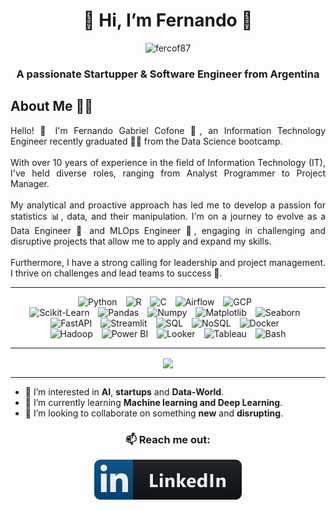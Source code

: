 <h1 align="center">👋 Hi, I’m Fernando 👋</h1>
<p align="center"> <img src="https://komarev.com/ghpvc/?username=fercof87&label=Profile%20views&color=0e75b6&style=flat" alt="fercof87" /> </p>
<h3 align="center">A passionate Startupper & Software Engineer from Argentina</h3>

<h2>About Me 👨‍💻</h2>
<p align="justify">
  Hello! 👋 I'm Fernando Gabriel Cofone 🤵, an Information Technology Engineer recently graduated 👨‍🎓 from the Data Science bootcamp.<br><br>
  With over 10 years of experience in the field of Information Technology (IT), I've held diverse roles, ranging from Analyst Programmer to Project Manager.<br><br>
  My analytical and proactive approach has led me to develop a passion for statistics 📊, data, and their manipulation. I'm on a journey to evolve as a Data Engineer 🔧 and MLOps Engineer 🤖, engaging in challenging and disruptive projects that allow me to apply and expand my skills.<br><br>
  Furthermore, I have a strong calling for leadership and project management. I thrive on challenges and lead teams to success 🌟. <br>
</p>

<hr />
<div align="center" style="margin-bottom: 10px">
  <img src="https://img.shields.io/badge/Python-3776AB?logo=python&logoColor=white" alt="Python" style="max-width: 100%; margin-right: 10px;">
  <img src="https://img.shields.io/badge/R-276DC3?logo=r&logoColor=white" alt="R" style="max-width: 100%; margin-right: 10px;">
  <img src="https://img.shields.io/badge/C-A8B9CC?logo=c&logoColor=white" alt="C" style="max-width: 100%; margin-right: 10px;">
  <img src="https://img.shields.io/badge/Airflow-017CEE?logo=apache-airflow&logoColor=white" alt="Airflow" style="max-width: 100%; margin-right: 10px;">
  <img src="https://img.shields.io/badge/GCP-4285F4?logo=google-cloud&logoColor=white" alt="GCP" style="max-width: 100%; margin-right: 10px;">
  <br>
  <img src="https://img.shields.io/badge/Scikit_Learn-F7931E?logo=scikit-learn&logoColor=white" alt="Scikit-Learn" style="max-width: 100%; margin-right: 10px;">
  <img src="https://img.shields.io/badge/Pandas-150458?logo=pandas&logoColor=white" alt="Pandas" style="max-width: 100%; margin-right: 10px;">
  <img src="https://img.shields.io/badge/Numpy-013243?logo=numpy&logoColor=white" alt="Numpy" style="max-width: 100%; margin-right: 10px;">
  <img src="https://img.shields.io/badge/Matplotlib-3776AB?logo=python&logoColor=white" alt="Matplotlib" style="max-width: 100%; margin-right: 10px;">
  <img src="https://img.shields.io/badge/Seaborn-3776AB?logo=python&logoColor=white" alt="Seaborn" style="max-width: 100%; margin-right: 10px;">
  <br>
  <img src="https://img.shields.io/badge/FastAPI-009688?logo=fastapi&logoColor=white" alt="FastAPI" style="max-width: 100%; margin-right: 10px;">
  <img src="https://img.shields.io/badge/Streamlit-FF4B4B?logo=streamlit&logoColor=white" alt="Streamlit" style="max-width: 100%; margin-right: 10px;">
  <img src="https://img.shields.io/badge/SQL-4479A1?logo=sql&logoColor=white" alt="SQL" style="max-width: 100%; margin-right: 10px;">
  <img src="https://img.shields.io/badge/NoSQL-4DB33D?logo=mongodb&logoColor=white" alt="NoSQL" style="max-width: 100%; margin-right: 10px;">
  <img src="https://img.shields.io/badge/Docker-2496ED?logo=docker&logoColor=white" alt="Docker" style="max-width: 100%; margin-right: 10px;">
  <br>
  <img src="https://img.shields.io/badge/Hadoop-FC6526?logo=apache-hadoop&logoColor=white" alt="Hadoop" style="max-width: 100%; margin-right: 10px;">
  <img src="https://img.shields.io/badge/Power_BI-F2C811?logo=power-bi&logoColor=white" alt="Power BI" style="max-width: 100%; margin-right: 10px;">
  <img src="https://img.shields.io/badge/Looker-0051AB?logo=looker&logoColor=white" alt="Looker" style="max-width: 100%; margin-right: 10px;">
  <img src="https://img.shields.io/badge/Tableau-E97627?logo=tableau&logoColor=white" alt="Tableau" style="max-width: 100%; margin-right: 10px;">
  <img src="https://img.shields.io/badge/Bash-4EAA25?logo=gnu-bash&logoColor=white" alt="Bash" style="max-width: 100%;">
</div>
<hr />

<div align="center">
  <a href="https://github.com/fercof87/github-readme-stats">
      <img height=200 align="center" src="https://github-readme-stats.vercel.app/api?username=fercof87&theme=tokyonight" />
  </a>
</div>

<hr />

- 👀 I’m interested in **AI**, **startups** and **Data-World**.
- 🤖 I’m currently learning **Machine learning and Deep Learning**.
- 💪 I’m looking to collaborate on something **new** and **disrupting**.

<h3 align="center">📫 Reach me out:</h3>
<div align="center">
  <a href="https://www.linkedin.com/in/fercof87/">
    <img src="https://github.com/MikeCodesDotNET/ColoredBadges/raw/master/svg/social/linkedin.svg" alt="linkedin" style="max-width: 100%;">
  </a>
</div>

<!--
**fercof87/fercof87** is a ✨ _special_ ✨ repository because its `README.md` (this file) appears on your GitHub profile. 
-->
